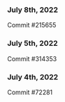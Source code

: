 ### July 8th, 2022

Commit #215655

### July 5th, 2022

Commit #314353


### July 4th, 2022

Commit #72281
